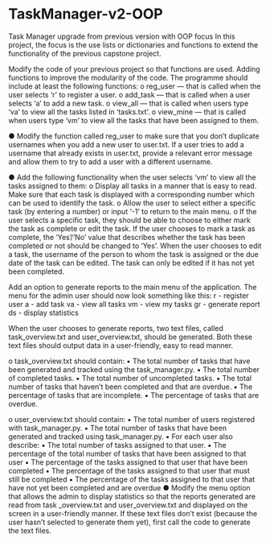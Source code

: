 # TaskManager-v2-OOP
Task Manager upgrade from previous version with OOP focus
In this project, the focus is the use lists or dictionaries and functions to extend the functionality of the previous capstone project.


Modify the code of your previous project so that functions are used. 
Adding functions to improve the modularity of the code. 
The programme should include at least the following functions:
o reg_user — that is called when the user selects ‘r’ to register a user.
o add_task — that is called when a user selects ‘a’ to add a new task.
o view_all — that is called when users type ‘va’ to view all the tasks listed in ‘tasks.txt’.
o view_mine — that is called when users type ‘vm’ to view all the tasks that have been assigned to them.

● Modify the function called reg_user to make sure that you don’t duplicate usernames when you add a new user to user.txt.
If a user tries to add a username that already exists in user.txt, 
provide a relevant error message and allow them to try to add a user with a different username.

● Add the following functionality when the user selects ‘vm’ to view all the tasks assigned to them:
o Display all tasks in a manner that is easy to read.
Make sure that each task is displayed with a corresponding number which can be used to identify the task.
o Allow the user to select either a specific task (by entering a number) or input ‘-1’ to return to the main menu.
o If the user selects a specific task, they should be able to choose to either mark the task as complete or edit the task.
If the user chooses to mark a task as complete, the ‘Yes’/’No’ value that describes whether the task has been completed or not should be changed to ‘Yes’.
When the user chooses to edit a task, the username of the person to whom the task is assigned or the due date of the task can be edited. 
The task can only be edited if it has not yet been completed.

Add an option to generate reports to the main menu of the application.
The menu for the admin user should now look something like this:
r - register user
a - add task
va - view all tasks
vm - view my tasks
gr - generate report
ds - display statistics

When the user chooses to generate reports, two text files, called task_overview.txt and user_overview.txt, should be generated.
Both these text files should output data in a user-friendly, easy to read manner.

o task_overview.txt should contain:
▪ The total number of tasks that have been generated and tracked using the task_manager.py.
▪ The total number of completed tasks.
▪ The total number of uncompleted tasks.
▪ The total number of tasks that haven’t been completed and that are overdue.
▪ The percentage of tasks that are incomplete.
▪ The percentage of tasks that are overdue.

o user_overview.txt should contain:
▪ The total number of users registered with task_manager.py.
▪ The total number of tasks that have been generated and tracked using task_manager.py.
▪ For each user also describe:
▪ The total number of tasks assigned to that user.
▪ The percentage of the total number of tasks that have been assigned to that user
▪ The percentage of the tasks assigned to that user that have been completed
▪ The percentage of the tasks assigned to that user that must still be completed
▪ The percentage of the tasks assigned to that user that have not yet been completed and are overdue
● Modify the menu option that allows the admin to display statistics so that the reports generated are read from task _overview.txt and user_overview.txt and displayed on the screen in a user-friendly manner.
If these text files don’t exist (because the user hasn’t selected to generate them yet), first call the code to generate the text files.
